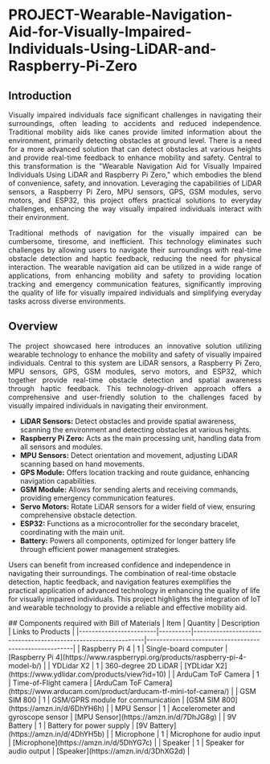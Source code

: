 # PROJECT-Wearable-Navigation-Aid-for-Visually-Impaired-Individuals-Using-LiDAR-and-Raspberry-Pi-Zero
## Introduction
<p align="justify">
    Visually impaired individuals face significant challenges in navigating their surroundings, often leading to
    accidents and reduced independence. Traditional mobility aids like canes provide limited information about the
    environment, primarily detecting obstacles at ground level. There is a need for a more advanced solution that can
    detect obstacles at various heights and provide real-time feedback to enhance mobility and safety. Central to this
    transformation is the "Wearable Navigation Aid for Visually Impaired Individuals Using LiDAR and Raspberry Pi Zero,"
    which embodies the blend of convenience, safety, and innovation. Leveraging the capabilities of LiDAR sensors, a
    Raspberry Pi Zero, MPU sensors, GPS, GSM modules, servo motors, and ESP32, this project offers practical solutions
    to everyday challenges, enhancing the way visually impaired individuals interact with their environment.
</p>
<p align="justify">
    Traditional methods of navigation for the visually impaired can be cumbersome, tiresome, and inefficient. This
    technology eliminates such challenges by allowing users to navigate their surroundings with real-time obstacle
    detection and haptic feedback, reducing the need for physical interaction. The wearable navigation aid can be
    utilized in a wide range of applications, from enhancing mobility and safety to providing location tracking and
    emergency communication features, significantly improving the quality of life for visually impaired individuals and
    simplifying everyday tasks across diverse environments.
</p>



## Overview
<p align="justify">
    The project showcased here introduces an innovative solution utilizing wearable technology to enhance the mobility
    and safety of visually impaired individuals. Central to this system are LiDAR sensors, a Raspberry Pi Zero, MPU
    sensors, GPS, GSM modules, servo motors, and ESP32, which together provide real-time obstacle detection and spatial
    awareness through haptic feedback. This technology-driven approach offers a comprehensive and user-friendly solution
    to the challenges faced by visually impaired individuals in navigating their environment.
<ul>
    <li><b>LiDAR Sensors:</b> Detect obstacles and provide spatial awareness, scanning the environment and detecting
        obstacles at various heights.</li>
    <li><b>Raspberry Pi Zero:</b> Acts as the main processing unit, handling data from all sensors and modules.</li>
    <li><b>MPU Sensors:</b> Detect orientation and movement, adjusting LiDAR scanning based on hand movements.</li>
    <li><b>GPS Module:</b> Offers location tracking and route guidance, enhancing navigation capabilities.</li>
    <li><b>GSM Module:</b> Allows for sending alerts and receiving commands, providing emergency communication features.
    </li>
    <li><b>Servo Motors:</b> Rotate LiDAR sensors for a wider field of view, ensuring comprehensive obstacle detection.
    </li>
    <li><b>ESP32:</b> Functions as a microcontroller for the secondary bracelet, coordinating with the main unit.</li>
    <li><b>Battery:</b> Powers all components, optimized for longer battery life through efficient power management
        strategies.</li>
</ul>
Users can benefit from increased confidence and independence in navigating their surroundings. The combination of
real-time obstacle detection, haptic feedback, and navigation features exemplifies the practical application of advanced
technology in enhancing the quality of life for visually impaired individuals. This project highlights the integration
of IoT and wearable technology to provide a reliable and effective mobility aid.
</p>
## Components required with Bill of Materials
| Item                   | Quantity | Description                                                   | Links to Products                                      |
|------------------------|----------|---------------------------------------------------------------|-------------------------------------------------------|
| Raspberry Pi 4         | 1        | Single-board computer                                         | [Raspberry Pi 4](https://www.raspberrypi.org/products/raspberry-pi-4-model-b/) |
| YDLidar X2             | 1        | 360-degree 2D LiDAR                                           | [YDLidar X2](https://www.ydlidar.com/products/view?id=10) |
| ArduCam ToF Camera     | 1        | Time-of-Flight camera                                         | [ArduCam ToF Camera](https://www.arducam.com/product/arducam-tf-mini-tof-camera/) |
| GSM SIM 800            | 1        | GSM/GPRS module for communication                             | [GSM SIM 800](https://amzn.in/d/6DhYH6h)              |
| MPU Sensor             | 1        | Accelerometer and gyroscope sensor                            | [MPU Sensor](https://amzn.in/d/7DhJG8g)               |
| 9V Battery             | 1        | Battery for power supply                                      | [9V Battery](https://amzn.in/d/4DhYH5b)               |
| Microphone             | 1        | Microphone for audio input                                    | [Microphone](https://amzn.in/d/5DhYG7c)               |
| Speaker                | 1        | Speaker for audio output                                      | [Speaker](https://amzn.in/d/3DhXG2d)                  |

